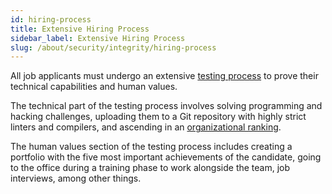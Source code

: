 ```yaml
---
id: hiring-process
title: Extensive Hiring Process
sidebar_label: Extensive Hiring Process
slug: /about/security/integrity/hiring-process
---
```


All job applicants must undergo an extensive
[testing process](https://fluidattacks.com/careers)
to prove their technical capabilities
and human values.

The technical part of the testing process
involves solving programming and hacking challenges,
uploading them to a Git repository
with highly strict linters and compilers,
and ascending in an
[organizational ranking](https://app.autonomicjump.com/).

The human values section of the testing process
includes creating a portfolio
with the five most important achievements of the candidate,
going to the office during a training phase
to work alongside the team,
job interviews,
among other things.
